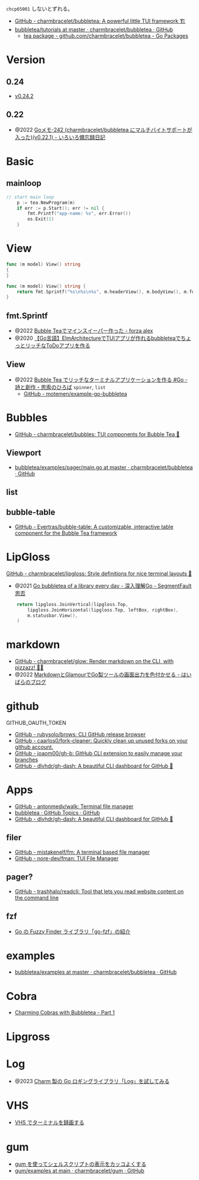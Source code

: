 `chcp65001` しないとずれる。

- [GitHub - charmbracelet/bubbletea: A powerful little TUI framework 🏗](https://github.com/charmbracelet/bubbletea)
- [bubbletea/tutorials at master · charmbracelet/bubbletea · GitHub](https://github.com/charmbracelet/bubbletea/tree/master/tutorials)
	- [tea package - github.com/charmbracelet/bubbletea - Go Packages](https://pkg.go.dev/github.com/charmbracelet/bubbletea)

# Version
## 0.24
- [v0.24.2](https://github.com/charmbracelet/bubbletea/releases/tag/v0.24.2)
## 0.22
- @2022 [Goメモ-242 (charmbracelet/bubbletea にマルチバイトサポートが入った)(v0.22.1) - いろいろ備忘録日記](https://devlights.hatenablog.com/entry/2022/08/24/073000)

# Basic
## mainloop
```go
// start main loop
    p := tea.NewProgram(m)
    if err := p.Start(); err != nil {
        fmt.Printf("app-name: %s", err.Error())
        os.Exit(1)
    }
```

# View

```go
func (m model) View() string 
{
}

func (m model) View() string {
	return fmt.Sprintf("%s\n%s\n%s", m.headerView(), m.bodyView(), m.footerView())
}
```
## fmt.Sprintf
- @2022  [Bubble Teaでマインスイーパー作った - forza alex](https://ybalexdp.hatenablog.com/entry/2022/07/24/181932)
- @2020 [【Go言語】ElmArchitectureでTUIアプリが作れるbubbleteaでちょっとリッチなToDoアプリを作る](https://zenn.dev/yuzuy/articles/95e522a39a5423f5bff4)

## View
- @2022 [Bubble Tea でリッチなターミナルアプリケーションを作る #Go - 詩と創作・思索のひろば](https://motemen.hatenablog.com/entry/2022/06/introduction-to-go-bubbletea)
`spinner`, `list`
	- [GitHub - motemen/example-go-bubbletea](https://github.com/motemen/example-go-bubbletea/tree/main)

# Bubbles
- [GitHub - charmbracelet/bubbles: TUI components for Bubble Tea 🫧](https://github.com/charmbracelet/bubbles)

## Viewport
- [bubbletea/examples/pager/main.go at master · charmbracelet/bubbletea · GitHub](https://github.com/charmbracelet/bubbletea/blob/master/examples/pager/main.go)

## list
## bubble-table
- [GitHub - Evertras/bubble-table: A customizable, interactive table component for the Bubble Tea framework](https://github.com/Evertras/bubble-table)

# LipGloss
[GitHub - charmbracelet/lipgloss: Style definitions for nice terminal layouts 👄](https://github.com/charmbracelet/lipgloss)
- @2021 [Go bubbletea of a library every day - 深入理解Go - SegmentFault 思否](https://segmentfault.com/a/1190000040179971/en)

```go
	return lipgloss.JoinVertical(lipgloss.Top,
		lipgloss.JoinHorizontal(lipgloss.Top, leftBox, rightBox),
		m.statusbar.View(),
	)
```

# markdown
- [GitHub - charmbracelet/glow: Render markdown on the CLI, with pizzazz! 💅🏻](https://github.com/charmbracelet/glow)
- @2022 [MarkdownとGlamourでGo製ツールの画面出力を色付かせる - はいばらのブログ](https://haibara-works.hatenablog.com/entry/2022/08/30/003033)

# github
GITHUB_OAUTH_TOKEN
- [GitHub - rubysolo/brows: CLI GitHub release browser](https://github.com/rubysolo/brows)
- [GitHub - caarlos0/fork-cleaner: Quickly clean up unused forks on your github account.](https://github.com/caarlos0/fork-cleaner)
- [GitHub - joaom00/gh-b: GitHub CLI extension to easily manage your branches](https://github.com/joaom00/gh-b)
- [GitHub - dlvhdr/gh-dash: A beautiful CLI dashboard for GitHub 🚀](https://github.com/dlvhdr/gh-dash)

# Apps
- [GitHub - antonmedv/walk: Terminal file manager](https://github.com/antonmedv/walk)
- [bubbletea · GitHub Topics · GitHub](https://github.com/topics/bubbletea)
- [GitHub - dlvhdr/gh-dash: A beautiful CLI dashboard for GitHub 🚀](https://github.com/dlvhdr/gh-dash)

## filer
- [GitHub - mistakenelf/fm: A terminal based file manager](https://github.com/mistakenelf/fm)
- [GitHub - nore-dev/fman: TUI File Manager](https://github.com/nore-dev/fman)
## pager?
- [GitHub - trashhalo/readcli: Tool that lets you read website content on the command line](https://github.com/trashhalo/readcli)

## fzf
- [Go の Fuzzy Finder ライブラリ「go-fzf」の紹介](https://zenn.dev/kou_pg_0131/articles/go-fzf-introduction)

# examples
- [bubbletea/examples at master · charmbracelet/bubbletea · GitHub](https://github.com/charmbracelet/bubbletea/tree/master/examples)

# Cobra
- [Charming Cobras with Bubbletea - Part 1](https://elewis.dev/charming-cobras-with-bubbletea-part-1)

# Lipgross

# Log
- @2023 [Charm 製の Go ロギングライブラリ「Log」を試してみる](https://zenn.dev/kou_pg_0131/articles/charm-log-introduction)

# VHS
- [VHS でターミナルを録画する](https://zenn.dev/kou_pg_0131/articles/vhs-introduction)

# gum
- [gum を使ってシェルスクリプトの表示をカッコよくする](https://zenn.dev/kou_pg_0131/articles/gum-introduction)
- [gum/examples at main · charmbracelet/gum · GitHub](https://github.com/charmbracelet/gum/tree/main/examples)
